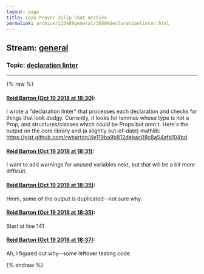 ```yaml
---
layout: page
title: Lean Prover Zulip Chat Archive 
permalink: archive/113488general/39509declarationlinter.html
---
```


## Stream: [general](index.html)
### Topic: [declaration linter](39509declarationlinter.html)

---


{% raw %}
#### [ Reid Barton (Oct 19 2018 at 18:30)](https://leanprover.zulipchat.com/#narrow/stream/113488-general/topic/declaration%20linter/near/136122617):
I wrote a "declaration linter" that processes each declaration and checks for things that look dodgy.
Currently, it looks for lemmas whose type is not a Prop, and structures/classes which could be Props but aren't.
Here's the output on the core library and (a slightly out-of-date) mathlib: https://gist.github.com/rwbarton/4e119ba9b812debac08c8a54afb104bd

#### [ Reid Barton (Oct 19 2018 at 18:31)](https://leanprover.zulipchat.com/#narrow/stream/113488-general/topic/declaration%20linter/near/136122653):
I want to add warnings for unused variables next, but that will be a bit more difficult.

#### [ Reid Barton (Oct 19 2018 at 18:35)](https://leanprover.zulipchat.com/#narrow/stream/113488-general/topic/declaration%20linter/near/136122882):
Hmm, some of the output is duplicated--not sure why

#### [ Reid Barton (Oct 19 2018 at 18:35)](https://leanprover.zulipchat.com/#narrow/stream/113488-general/topic/declaration%20linter/near/136122893):
Start at line 141

#### [ Reid Barton (Oct 19 2018 at 18:37)](https://leanprover.zulipchat.com/#narrow/stream/113488-general/topic/declaration%20linter/near/136122980):
Ah, I figured out why--some leftover testing code.


{% endraw %}
